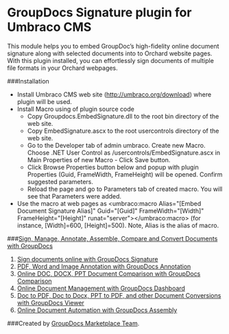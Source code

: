 GroupDocs Signature plugin for Umbraco CMS
==================================

This module helps you to embed GroupDoc’s high-fidelity online document signature along with selected documents into to Orchard website pages.
With this plugin installed, you can effortlessly sign documents of multiple file formats in your Orchard webpages.

###Installation
* Install Umbraco CMS web site (http://umbraco.org/download) where plugin will be used.
* Install Macro using of plugin source code
    * Copy Groupdocs.EmbedSignature.dll to the root bin directory of the web site.
    * Copy EmbedSignature.ascx to the root usercontrols directory of the web site.
    * Go to the Developer tab of admin umbraco. Create new Macro. Choose .NET User Control as /usercontrols/EmbedSignature.ascx in Main Properties of new Macro - Click Save button. 
    * Click Browse Properties button below and popup with plugin Properties (Guid, FrameWidth, FrameHeight) will be opened. Confirm suggested parameters.
    * Reload the page and go to Parameters tab of created macro. You will see that Parameters were added.
* Use the macro at web pages as <umbraco:macro Alias="[Embed Document Signature Alias]" Guid="[Guid]" FrameWidth="[Width]" FrameHeight="[Height]" runat="server"></umbraco:macro> (for instance, [Width]=600, [Height]=500). Note, Alias is the alias of macro.
  
###[Sign, Manage, Annotate, Assemble, Compare and Convert Documents with GroupDocs](http://groupdocs.com)
1. [Sign documents online with GroupDocs Signature](http://groupdocs.com/apps/signature)
2. [PDF, Word and Image Annotation with GroupDocs Annotation](http://groupdocs.com/apps/annotation)
3. [Online DOC, DOCX, PPT Document Comparison with GroupDocs Comparison](http://groupdocs.com/apps/comparison)
4. [Online Document Management with GroupDocs Dashboard](http://groupdocs.com/apps/dashboard)
5. [Doc to PDF, Doc to Docx, PPT to PDF, and other Document Conversions with GroupDocs Viewer](http://groupdocs.com/apps/viewer)
6. [Online Document Automation with GroupDocs Assembly](http://groupdocs.com/apps/assembly)

###Created by [GroupDocs Marketplace Team](http://groupdocs.com/marketplace/).